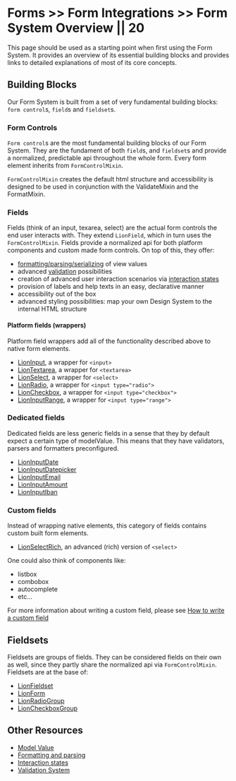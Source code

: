# Forms >> Form Integrations >> Form System Overview || 20

This page should be used as a starting point when first using the Form System.
It provides an overview of its essential building blocks and provides links to detailed explanations
of most of its core concepts.

## Building Blocks

Our Form System is built from a set of very fundamental building blocks: `form control`s, `field`s and `fieldset`s.

### Form Controls

`Form control`s are the most fundamental building blocks of our Form System.
They are the fundament of both `field`s, and `fieldset`s and provide a normalized, predictable api
throughout the whole form.
Every form element inherits from `FormControlMixin`.

`FormControlMixin` creates the default html structure
and accessibility is designed to be used in conjunction with the ValidateMixin and the FormatMixin.

### Fields

Fields (think of an input, texarea, select) are the actual form controls the end user interacts with.
They extend `LionField`, which in turn uses the `FormControlMixin`.
Fields provide a normalized api for both platform components and custom made form controls.
On top of this, they offer:

- [formatting/parsing/serializing](?path=/docs/forms-system-formatting-and-parsing--parser) of view values
- advanced [validation](?path=/docs/forms-validation-overview--main#validate) possibilities
- creation of advanced user interaction scenarios via [interaction states](?path=/docs/forms-system-interaction-states--interaction-states)
- provision of labels and help texts in an easy, declarative manner
- accessibility out of the box
- advanced styling possibilities: map your own Design System to the internal HTML structure

#### Platform fields (wrappers)

Platform field wrappers add all of the functionality described above to native form elements.

- [LionInput](?path=/docs/forms-input--default-story), a wrapper for `<input>`
- [LionTextarea](?path=/docs/forms-textarea--default-story), a wrapper for `<textarea>`
- [LionSelect](?path=/docs/forms-select--default-story), a wrapper for `<select>`
- [LionRadio](?path=/docs/forms-radio-group--default-story), a wrapper for `<input type="radio">`
- [LionCheckbox](?path=/docs/forms-checkbox-group--default-story), a wrapper for `<input type="checkbox">`
- [LionInputRange](?path=/docs/forms-input-range--default-story), a wrapper for `<input type="range">`

### Dedicated fields

Dedicated fields are less generic fields in a sense that they by default expect a certain type of
modelValue. This means that they have validators, parsers and formatters preconfigured.

- [LionInputDate](?path=/docs/forms-input-date--default-story)
- [LionInputDatepicker](?path=/docs/forms-input-datepicker--default-story)
- [LionInputEmail](?path=/docs/forms-input-email--default-story)
- [LionInputAmount](?path=/docs/forms-input-amount--default-story)
- [LionInputIban](?path=/docs/forms-input-iban--default-story)

### Custom fields

Instead of wrapping native elements, this category of fields contains custom built
form elements.

- [LionSelectRich](?path=/docs/forms-select-rich--default-story), an advanced (rich) version of `<select>`

One could also think of components like:

- listbox
- combobox
- autocomplete
- etc...

For more information about writing a custom field, please see [How to write a custom field](?path=/docs/forms-system-creating-a-custom-field--page)

## Fieldsets

Fieldsets are groups of fields. They can be considered fields on their own as well, since they
partly share the normalized api via `FormControlMixin`.
Fieldsets are at the base of:

- [LionFieldset](?path=/docs/forms-fieldset-overview--page)
- [LionForm](?path=/docs/forms-form-overview--page)
- [LionRadioGroup](?path=/docs/forms-radio-group--default-story)
- [LionCheckboxGroup](?path=/docs/forms-checkbox-group--default-story)

## Other Resources

- [Model Value](?path=/docs/forms-system-modelvalue--page)
- [Formatting and parsing](?path=/docs/forms-system-formatting-and-parsing--parser)
- [Interaction states](?path=/docs/forms-system-interaction-states--interaction-states)
- [Validation System](?path=/docs/forms-validation-overview--main#validate)
